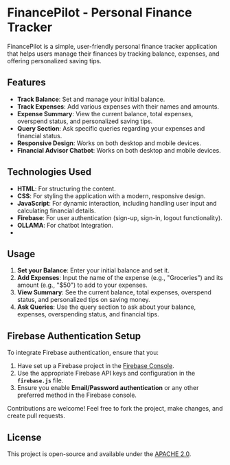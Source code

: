
# FinancePilot - Personal Finance Tracker

FinancePilot is a simple, user-friendly personal finance tracker application that helps users manage their finances by tracking balance, expenses, and offering personalized saving tips.

## Features

- **Track Balance**: Set and manage your initial balance.
- **Track Expenses**: Add various expenses with their names and amounts.
- **Expense Summary**: View the current balance, total expenses, overspend status, and personalized saving tips.
- **Query Section**: Ask specific queries regarding your expenses and financial status.
- **Responsive Design**: Works on both desktop and mobile devices.
- **Financial Advisor Chatbot**: Works on both desktop and mobile devices.
  
## Technologies Used

- **HTML**: For structuring the content.
- **CSS**: For styling the application with a modern, responsive design.
- **JavaScript**: For dynamic interaction, including handling user input and calculating financial details.
- **Firebase**: For user authentication (sign-up, sign-in, logout functionality).
- **OLLAMA**: For chatbot Integration.
- 
## Usage

1. **Set your Balance**: Enter your initial balance and set it.
2. **Add Expenses**: Input the name of the expense (e.g., "Groceries") and its amount (e.g., "$50") to add to your expenses.
3. **View Summary**: See the current balance, total expenses, overspend status, and personalized tips on saving money.
4. **Ask Queries**: Use the query section to ask about your balance, expenses, overspending status, and financial tips.


## Firebase Authentication Setup

To integrate Firebase authentication, ensure that you:

1. Have set up a Firebase project in the [Firebase Console](https://console.firebase.google.com/).
2. Use the appropriate Firebase API keys and configuration in the **`firebase.js`** file.
3. Ensure you enable **Email/Password authentication** or any other preferred method in the Firebase console.


Contributions are welcome! Feel free to fork the project, make changes, and create pull requests.
## License

This project is open-source and available under the [APACHE 2.0](LICENSE).
